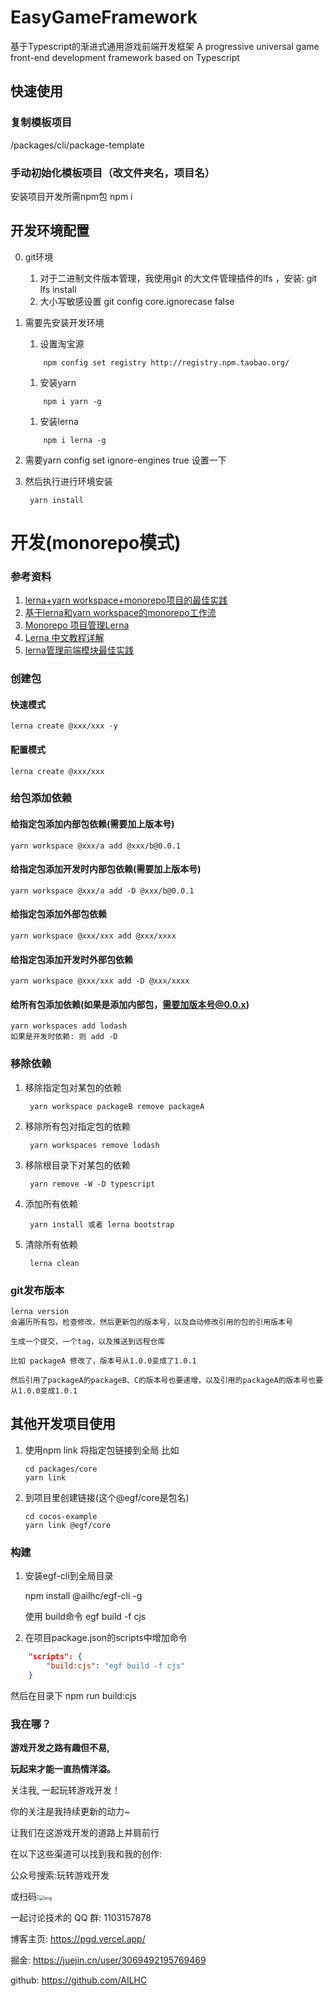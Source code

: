 # EasyGameFramework
基于Typescript的渐进式通用游戏前端开发框架
A progressive universal game front-end development framework based on Typescript
## 快速使用

### 复制模板项目
/packages/cli/package-template
### 手动初始化模板项目（改文件夹名，项目名）
安装项目开发所需npm包
npm i


## 开发环境配置
0. git环境
   1. 对于二进制文件版本管理，我使用git 的大文件管理插件的lfs ，安装: git lfs install 
   2. 大小写敏感设置 git config core.ignorecase false
1. 需要先安装开发环境
    1. 设置淘宝源
    ```
        npm config set registry http://registry.npm.taobao.org/
    ```
    1. 安装yarn 
    ```
        npm i yarn -g
    ```
    1. 安装lerna
    ```
        npm i lerna -g
    ```

2. 需要yarn config set ignore-engines true 设置一下
3. 然后执行进行环境安装
   ``` 
    yarn install
   ```
# 开发(monorepo模式)
### 参考资料
1. [lerna+yarn workspace+monorepo项目的最佳实践](https://blog.csdn.net/i10630226/article/details/99702447)
2. [基于lerna和yarn workspace的monorepo工作流](https://zhuanlan.zhihu.com/p/71385053)
3. [Monorepo 项目管理Lerna](https://www.cnblogs.com/sanbao/p/11834137.html)
4. [Lerna 中文教程详解](https://segmentfault.com/a/1190000019350611?utm_source=tag-newest)
5. [lerna管理前端模块最佳实践](https://juejin.cn/post/6844903568751722509)
### 创建包
#### 快速模式
    lerna create @xxx/xxx -y
#### 配置模式
    lerna create @xxx/xxx
### 给包添加依赖
#### 给指定包添加内部包依赖(需要加上版本号)
    yarn workspace @xxx/a add @xxx/b@0.0.1

#### 给指定包添加开发时内部包依赖(需要加上版本号)
    
    yarn workspace @xxx/a add -D @xxx/b@0.0.1

#### 给指定包添加外部包依赖
    yarn workspace @xxx/xxx add @xxx/xxxx
#### 给指定包添加开发时外部包依赖
    yarn workspace @xxx/xxx add -D @xxx/xxxx

#### 给所有包添加依赖(如果是添加内部包，需要加版本号@0.0.x)
    yarn workspaces add lodash
    如果是开发时依赖: 则 add -D
### 移除依赖
1. 移除指定包对某包的依赖
    
        yarn workspace packageB remove packageA

2. 移除所有包对指定包的依赖
    
        yarn workspaces remove lodash

3. 移除根目录下对某包的依赖
    
        yarn remove -W -D typescript 

4. 添加所有依赖
    
        yarn install 或者 lerna bootstrap

5. 清除所有依赖

        lerna clean

### git发布版本
    lerna version
    会遍历所有包，检查修改，然后更新包的版本号，以及自动修改引用的包的引用版本号
    
    生成一个提交，一个tag，以及推送到远程仓库
    
    比如 packageA 修改了，版本号从1.0.0变成了1.0.1
    
    然后引用了packageA的packageB、C的版本号也要递增，以及引用的packageA的版本号也要从1.0.0变成1.0.1

## 其他开发项目使用
1. 使用npm link 将指定包链接到全局
比如
    ```
    cd packages/core
    yarn link
    ```
2. 到项目里创建链接(这个@egf/core是包名)
    ```
    cd cocos-example
    yarn link @egf/core
    ```


### 构建
1. 安装egf-cli到全局目录

    npm install @ailhc/egf-cli -g

    使用 build命令
    egf build -f cjs
2. 在项目package.json的scripts中增加命令

```json
    "scripts": {
        "build:cjs": "egf build -f cjs"
    }
```
然后在目录下 npm run build:cjs


### 我在哪？

**游戏开发之路有趣但不易,**

**玩起来才能一直热情洋溢。**

关注我, 一起玩转游戏开发！

你的关注是我持续更新的动力~

让我们在这游戏开发的道路上并肩前行

在以下这些渠道可以找到我和我的创作:

公众号搜索:玩转游戏开发

或扫码:<img src="https://p3-juejin.byteimg.com/tos-cn-i-k3u1fbpfcp/abd0c14c9c954e56af20adb71fa00da9~tplv-k3u1fbpfcp-zoom-1.image" alt="img" style="zoom:50%;" />



一起讨论技术的 QQ 群: 1103157878



博客主页: https://pgd.vercel.app/

掘金: https://juejin.cn/user/3069492195769469

github: https://github.com/AILHC